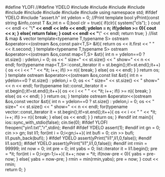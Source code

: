 #define YLOFI
//#define YDELO
#include<iostream>
#include<iomanip>
#include<string>
#include<sstream>
#include<map>
#include<list>
#include<vector>
#include<algorithm>
#include<cmath>
using namespace std;
#ifdef YDELO
#include "assert.h"
int ydelon = 0;
//Print
template<typename T>
bool yPrint(const string &info,const T &x,int n = 0,bool clr = true){
	if(clr){
		system("cls");
	}
	cout << endl << "\\**************************" << endl << info << endl;
	ydelon = n;
	if(ydelon >= 0){
		cout << x;
	}
	else{
		return false;
	}
	cout << endl << "**************************\\" << endl;
	return true;
}
//list & map & vector
template<typename T,typename S>
ostream &operator<<(ostream &os,const pair<T,S> &it){
	return os << it.first << " " << it.second;
}
template<typename T,typename S>
ostream &operator<<(ostream &os,const map<T,S> &st){
	int n = ydelon==0 ? st.size() : ydelon,i = 0;
	os << " size=" << st.size() << " show=" << n << endl;
	for(typename map<T,S>::const_iterator it = st.begin();it!=st.end();it++){
		os << i << " " << *it;
		i++;
		if(i >= n){
			break;
		}
		else{
			os << endl;
		}
	}
	return os;
}
template<typename T>
ostream &operator<<(ostream &os,const list<T> &st){
	int n = ydelon==0 ? st.size() : ydelon,i = 0;
	os << " size=" << st.size() << " show=" << n << endl;
	for(typename list<T>::const_iterator it = st.begin();it!=st.end();it++){
		os << i << " " << *it;
		i++;
		if(i >= n){
			break;
		}
		else{
			os << endl;
		}
	}
	return os;
}
template<typename T>
ostream &operator<<(ostream &os,const vector<T> &st){
	int n = ydelon==0 ? st.size() : ydelon,i = 0;
	os << " size=" << st.size() << " show=" << n << endl;
	for(typename vector<T>::const_iterator it = st.begin();it!=st.end();it++){
		os << i << " " << *it;
		i++;
		if(i >= n){
			break;
		}
		else{
			os << endl;
		}
	}
	return os;
}
#endif
int main(){
	ios::sync_with_stdio(false);
	cin.tie(0);
	#ifdef YLOFI
	freopen("yin1.txt","r",stdin);
	#endif
	#ifdef YDELO
	assert(1);
	#endif
	int gn = 0;
	cin >> gn;
	list<int> li1;
	for(int i = 0;i<gn;i++){
		int bufi = 0;
		cin >> bufi;
		li1.push_back(bufi);
	}
	#ifdef YDELO
	assert(yPrint("li1",li1,0,false));
	#endif
	li1.sort();
	#ifdef YDELO
	assert(yPrint("li1",li1,0,false));
	#endif
	int rmin = 99999;
	int now = 0;
	int pre = 0;
	int yabs = 0;
	list<int>::iterator it = li1.begin();
	pre = *it;
	for(int i = 0;i<gn-1;i++){
		it++;
		now = *it;
		if(now-pre < 0){
			yabs = pre-now;
		}
		else{
			yabs = now-pre;
		}
		rmin = min(rmin,yabs);
		pre = now;
	}
	cout << rmin;	
	return 0;
}
